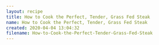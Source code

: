 ```yaml
---
layout: recipe
title: How to Cook the Perfect, Tender, Grass Fed Steak
name: How to Cook the Perfect, Tender, Grass Fed Steak
created: 2020-04-04 13:04:32
filename: How-to-Cook-the-Perfect-Tender-Grass-Fed-Steak
---
```

